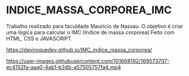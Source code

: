 # INDICE_MASSA_CORPOREA_IMC

Trabalho realizado para faculdade Mauricio de Nassau.
O objetivo é criar uma lógica para calcular o IMC (Indice de massa corporea)
Feito com HTML, CSS e JAVASCRIPT.

https://daviroquedev.github.io/IMC_indice_massa_corporea/


https://user-images.githubusercontent.com/101668192/169573707-ec4152fa-aaa0-4ab1-b34b-a57505757fa4.mp4

